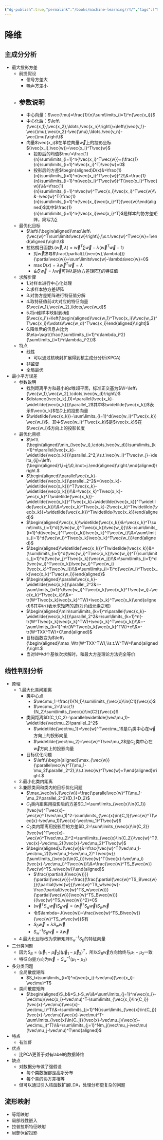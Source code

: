```yaml
---
{"dg-publish":true,"permalink":"/books/machine-learning//4/","tags":["百面机器学习"]}
---
```



# 降维

## 主成分分析
- 最大投影方差
   - 前提假设
      - 信号方差大
      - 噪声方差小
   - 参数说明
      - 
      - 中心向量：$\vec{\mu}=\frac{1}{n}\sum\limits_{i=1}^n{\vec{v_i}}$
      - 中心化后：$\left\{\vec{x_1},\vec{x_2},\ldots,\vec{x_n}\right\}=\left\{\vec{v_1}-\vec{\mu},\vec{v_2}-\vec{\mu},\ldots,\vec{v_n}-\vec{\mu}\right\}$
      - 向量$\vec{x_i}$在单位向量$\vec{w}$上的投影坐标$(\vec{x_i},\vec{w})=\vec{x_i}^T\vec{w}$
         - 投影后的均值$\mu'=\frac{1}{n}\sum\limits_{i=1}^n{\vec{x_i}^T\vec{w}}=(\frac{1}{n}\sum\limits_{i=1}^n\vec{x_i}^T)\vec{w}=0$
         - 投影后的方差$\begin{aligned}D(x)&=\frac{1}{n}\sum\limits_{i=1}^n(\vec{x_i}^T\vec{w})^2\\&=\frac{1}{n}\sum\limits_{i=1}^n(\vec{x_i}^T\vec{w})^T(\vec{x_i}^T\vec{w})\\&=\frac{1}{n}\sum\limits_{i=1}^n\vec{w}^T\vec{x_i}\vec{x_i}^T\vec{w}\\&=\vec{w}^T(\frac{1}{n}\sum\limits_{i=1}^n{\vec{x_i}\vec{x_i}^T})\vec{w}\end{aligned}$其中$\frac{1}{n}\sum\limits_{i=1}^n{\vec{x_i}\vec{x_i}^T}$是样本的协方差矩阵，简写为$\sum\limits$
   - 最优化目标
      - $\left\{\begin{aligned}\max\left\{\vec{w}^T\sum\limits\vec{w}\right\},\\s.t.\vec{w}^T\vec{w}=1\end{aligned}\right\}$
      - 拉格朗日函数$L(\vec{w},\lambda)=\vec{w}^T\sum\limits\vec{w}-\lambda(\vec{w}^T\vec{w}-1)$
         - 对$\vec{w}$求导$\frac{\partial{L(\vec{w},\lambda)}}{\partial\vec{w}}=\sum\limits\vec{w}-\lambda\vec{w}=0$
         - $\max{D(x)}=\lambda\vec{w}^T\vec{w}=\lambda$
         - 由$\sum\limits\vec{w}=\lambda\vec{w}$可得$\lambda$是协方差矩阵$\sum\limits$的特征值
   - 求解步骤
      - 1.对样本进行中心化处理
      - 2.求样本协方差矩阵
      - 3.对协方差矩阵进行特征值分解
      - 4.取特征值前$d$大对应的特征向量$\vec{w_1},\vec{w_2},\ldots,\vec{w_d}$
      - 5.将$n$维样本映射到$d$维$\vec{x_i'}=\left[\begin{aligned}\vec{w_1}^T\vec{x_i}\\\vec{w_2}^T\vec{x_i}\\\vdots\\\vec{w_d}^T\vec{x_i}\end{aligned}\right]$
      - 6.降维后的信息占比为$\eta=\sqrt{\frac{\sum\limits_{i=1}^d\lambda_i^2}{\sum\limits_{i=1}^n\lambda_i^2}}$
   - 特点
      - 线性
         - 可以通过核映射扩展得到核主成分分析(KPCA)
      - 非监督
      - 全局最优
- 最小平方误差
   - 参数说明
      - 找到距离平方和最小的$d$维超平面，标准正交基为$W=\left\{\vec{w_1},\vec{w_2},\cdots,\vec{w_d}\right\}$
      - $distance(\vec{x_k},D)=\parallel{\vec{x_k}-\widetilde{\vec{x_k}}}\parallel_2$其中$\widetilde{\vec{x_k}}$表示$\vec{x_k}$在$D$上的投影向量
      - $\widetilde{\vec{x_k}}=\sum\limits_{i=1}^d(\vec{w_i}^T\vec{x_k})\vec{w_i}$，其中$\vec{w_i}^T\vec{x_k}$是$\vec{x_k}$在$\vec{w_i}$方向上的投影长度
   - 最优化目标
      - $\left\{\begin{aligned}\min_{\vec{w_i},\cdots,\vec{w_d}}\sum\limits_{k=1}^n\parallel{\vec{x_k}-\widetilde{\vec{x_k}}}\parallel_2^2,\\s.t.\vec{w_i}^T\vec{w_j}=\delta_{ij}=\left\{\begin{aligned}1,i=j;\\0,i\not=j.\end{aligned}\right.\end{aligned}\right.$
      - $\begin{aligned}\parallel\vec{x_k}-\widetilde{\vec{x_k}}\parallel_2^2&=(\vec{x_k}-\widetilde{\vec{x_k}})^T(\vec{x_k}-\widetilde{\vec{x_k}})\\&=\vec{x_k}^T\vec{x_k}-\vec{x_k}^T\widetilde{\vec{x_k}}-\widetilde{\vec{x_k}}^T\vec{x_k}+\widetilde{\vec{x_k}}^T\widetilde{\vec{x_k}}\\&=\vec{x_k}^T\vec{x_k}-2\vec{x_k}^T\widetilde{\vec{x_k}}+\widetilde{\vec{x_k}}^T\widetilde{\vec{x_k}}\end{aligned}$
      - $\begin{aligned}\vec{x_k}\widetilde{\vec{x_k}}&=\vec{x_k}^T\sum\limits_{i=1}^d{(\vec{w_i}^T\vec{x_k})\vec{w_i}}\\&=\sum\limits_{i=1}^d(\vec{w_i}^T\vec{x_k})\vec{x_k}^T\vec{w_i}\\&=\sum\limits_{i=1}^d{\vec{w_i}^T\vec{x_k}\vec{x_k}^T\vec{w_i}}\end{aligned}$
      - $\begin{aligned}\widetilde{\vec{x_k}}^T\widetilde{\vec{x_k}}&=(\sum\limits_{i=1}^d(\vec{w_i}^T\vec{x_k})\vec{w_i})^T(\sum\limits_{j=1}^d(\vec{w_j}^T\vec{x_k})\vec{w_j})\\&=\sum\limits_{i=1}^d(\vec{w_i}^T\vec{x_k})\vec{w_i}^T\vec{w_i}(\vec{x_k}^T\vec{w_i})\\&=\sum\limits_{i=1}^d{\vec{w_i}^T\vec{x_k}\vec{x_k}^T\vec{w_i}}\end{aligned}$
      - $\begin{aligned}\parallel\vec{x_k}-\widetilde{\vec{x_k}}\parallel_2^2&=-\sum\limits_{i=1}^d\vec{w_i}^T\vec{x_k}\vec{x_k}^T\vec{w_i}+\vec{x_k}^T\vec{x_k}\\&=-tr(W^T\vec{x_k}\vec{x_k}^TW)+\vec{x_k}^T\vec{x_k}\end{aligned}$其中$tr()$表示求矩阵的迹(对角线元素之和)
      - $\begin{aligned}\min\sum\limits_{k=1}^n\parallel{\vec{x_k}-\widetilde{\vec{x_k}}}\parallel_2^2&=\sum\limits_{k=1}^n(-tr(W^T\vec{x_k}\vec{x_k}^TW)+\vec{x_k}^T\vec{x_k})\\&=-\sum\limits_{k=1}^ntr(W^T\vec{x_k}\vec{x_k}^TW)+c\\&=-tr(W^TXX^TW)+C\end{aligned}$
      - 目标函数变为$\left\{\begin{aligned}\max_Wtr(W^TXX^TW),\\s.t.W^TW=I\end{aligned}\right.$
      - 当对$W$中$d$个基依次求解时，和最大方差理论方法完全等价

## 线性判别分析
- 原理
   - 1.最大化类间距离
      - 类中心点
         - $\vec\mu_1=\frac{1}{N_1}\sum\limits_{\vec{x}\in{C1}}\vec{x}$
         - $\vec\mu_2=\frac{1}{N_2}\sum\limits_{\vec{x}\in{C2}}\vec{x}$
      - 类间距离$D(C_1,C_2)=\parallel\widetilde{\vec\mu_1}-\widetilde{\vec\mu_2}\parallel_2^2$
         - $\widetilde{\vec\mu_1}=\vec{w}^T\vec\mu_1$是$C_1$类中心在$\vec{w}$方向上的投影向量
         - $\widetilde{\vec\mu_2}=\vec{w}^T\vec\mu_2$是$C_2$类中心在$\vec{w}$方向上的投影向量
      - 目标优化问题
         - $\left\{\begin{aligned}\max_{\vec{w}}{\parallel\vec{w}^T(\mu_1-\mu_2)\parallel_2^2},\\s.t.\vec{w}^T\vec{w}=1\end{aligned}\right.$
   - 2.最小化类内距离
   - 3.兼顾类间和类内的目标优化问题
      - $\max_\vec{w}J(\vec{w})=\frac{\parallel\vec{w}^T(\mu_1-\mu_2)\parallel_2^2}{D_1+D_2}$
      - $C_1$类内距离用投影后的方差$D_1=\sum\limits_{\vec{x}\in{C_1}}(\vec{w}^T\vec{x}-\vec{w}^T\vec\mu_1)^2=\sum\limits_{\vec{x}\in{C_1}}\vec{w}^T(\vec{x}-\vec\mu_1)(\vec{x}-\vec\mu_1)^T\vec{w}$
      - $C_2$类内距离用投影后的方差$D_2=\sum\limits_{\vec{x}\in{C_2}}(\vec{w}^T\vec{x}-\vec{w}^T\vec\mu_2)^2=\sum\limits_{\vec{x}\in{C_2}}\vec{w}^T(\vec{x}-\vec\mu_2)(\vec{x}-\vec\mu_2)^T\vec{w}$
      - $\begin{aligned}J(\vec{w})&=\frac{\vec{w}^T(\vec\mu_1-\vec\mu_2)(\vec\mu_1-\vec\mu_2)^T\vec{w}}{\sum\limits_{\vec{x}\in{C_i}}\vec{w}^T(\vec{x}-\vec\mu_i)(\vec{x}-\vec\mu_i)^T\vec{w}}\\&=\frac{\vec{w}^TS_B\vec{w}}{\vec{w}^TS_w\vec{w}}\end{aligned}$
         - $\frac{\partial{J(\vec{w})}}{\partial{\vec{w}}}=\frac{(\frac{\partial{\vec{w}^TS_B\vec{w}}}{\partial{\vec{w}}}\vec{w}^TS_w\vec{w}-\frac{\partial{\vec{w}^TS_w\vec{w}}}{\partial{\vec{w}}}\vec{w}^TS_B\vec{w})}{(\vec{w}^TS_w\vec{w})^2}=0$
         - $(\vec{w}^TS_w\vec{w})S_B\vec{w}=(\vec{w}^TS_B\vec{w})S_w\vec{w}$
         - 令$\lambda=J(\vec{w})=\frac{\vec{w}^TS_B\vec{w}}{\vec{w}^TS_w\vec{w}}$有
         - $S_B\vec{w}=\lambda{S_w}\vec{w}$
         - $S_w^{-1}S_B\vec{w}=\lambda\vec{w}$
   - 4.最大化目标改为求解矩阵$S_w^{-1}S_B$的特征向量
- 二分类问题
   - 因为$S_B=(\vec\mu_1-\vec\mu_2)(\vec\mu_1-\vec\mu_2)^T$，所以$S_B\vec{w}$方向始终与$\mu_1-\mu_2$一致
   - 特征向量方向为$\vec{w}=S_w^{-1}(\mu_1-\mu_2)$
- 多分类问题
   - 全局散度矩阵
      - $S_t=\sum\limits_{i=1}^n(\vec{x_i}-\vec\mu)(\vec{x_i}-\vec\mu)^T$
   - 类间散度矩阵
      - $\begin{aligned}S_b&=S_t-S_w\\&=\sum\limits_{j=1}^n(\vec{x_i}-\vec\mu)(\vec{x_i}-\vec\mu)^T-\sum\limits_{\vec{x_i}\in{C_i}}(\vec{x}-\vec\mu)(\vec{x}-\vec\mu_i)^T\\&=\sum\limits_{j=1}^N(\sum\limits_{\vec{x}\in{C_j}}(\vec{x}-\vec\mu)(\vec{x}-\vec\mu)^T-\sum\limits_{\vec{x}\in{C_j}}(\vec{x}-\vec\mu_j)(\vec{x}-\vec\mu_j)^T)\\&=\sum\limits_{j=1}^Nm_j(\vec\mu_j-\vec\mu)(\vec\mu_j-\vec\mu)^T\end{aligned}$
- 特点
   - 有监督
- 优点
   - 比PCA更善于对有label的数据降维
- 缺点
   - 对数据分布做了强假设
      - 每个类数据都是高斯分布
      - 每个类的协方差相等
   - 但可以通过引入核函数扩展LDA，处理分布更复杂的问题

## 流形映射
- 等距映射
- 局部线性嵌入
- 拉普拉斯特征映射
- 局部保留投影